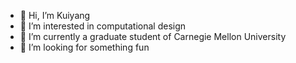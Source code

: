 - 👋 Hi, I’m Kuiyang 
- 👀 I’m interested in computational design
- 🌱 I’m currently a graduate student of Carnegie Mellon University
- 💞️ I’m looking for something fun


<!---
KuiYangYang/KuiYangYang is a ✨ special ✨ repository because its `README.md` (this file) appears on your GitHub profile.
You can click the Preview link to take a look at your changes.
--->
